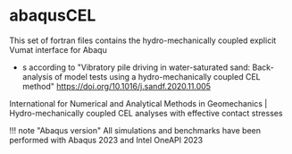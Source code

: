 # abaqusCEL

This set of fortran files contains the hydro-mechanically coupled explicit Vumat interface for Abaqu
   - s according to "Vibratory pile driving in water-saturated sand: Back-analysis of model tests using a hydro-mechanically coupled CEL method" https://doi.org/10.1016/j.sandf.2020.11.005

International for Numerical and Analytical Methods in Geomechanics | Hydro-mechanically coupled CEL analyses with effective contact stresses

!!! note "Abaqus version"
  All simulations and benchmarks have been performed with Abaqus 2023 and Intel OneAPI 2023
